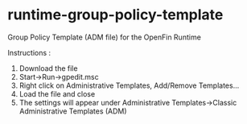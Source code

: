 # runtime-group-policy-template
Group Policy Template (ADM file) for the OpenFin Runtime

Instructions :

1. Download the file
2. Start->Run->gpedit.msc
3. Right click on Administrative Templates, Add/Remove Templates...
4. Load the file and close
5. The settings will appear under Administrative Templates->Classic Administrative Templates (ADM)
